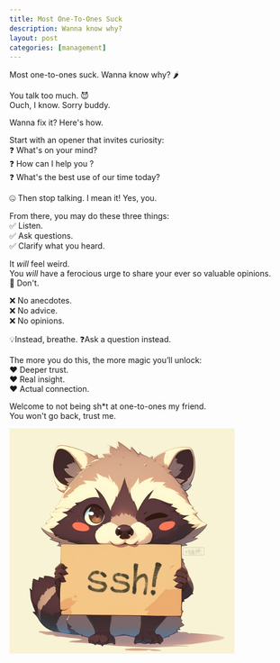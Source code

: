 ```yaml
---
title: Most One-To-Ones Suck
description: Wanna know why?
layout: post
categories: [management]
---
```


Most one-to-ones suck. Wanna know why? 🌶️

You talk too much. 😈  
Ouch, I know. Sorry buddy.

Wanna fix it? Here's how. 

Start with an opener that invites curiosity:  
❓ What's on your mind?  
❓ How can I help you ?  
❓ What's the best use of our time today?  

🤐 Then stop talking. I mean it! Yes, you. 

From there, you may do these three things:  
✅ Listen.  
✅ Ask questions.  
✅ Clarify what you heard.  

It *will* feel weird.  
You *will* have a ferocious urge to share your ever so valuable opinions.  
🚨 Don't. 

❌ No anecdotes.  
❌ No advice.  
❌ No opinions.  

💡Instead, breathe. 
❓Ask a question instead.

The more you do this, the more magic you’ll unlock:  
❤️ Deeper trust.  
❤️ Real insight.  
❤️ Actual connection.  

Welcome to not being sh*t at one-to-ones my friend.  
You won't go back, trust me.

<img src="/assets/images/one-to-ones-suck/1.png" alt="ssh raccoon" style="max-height:400px;">
